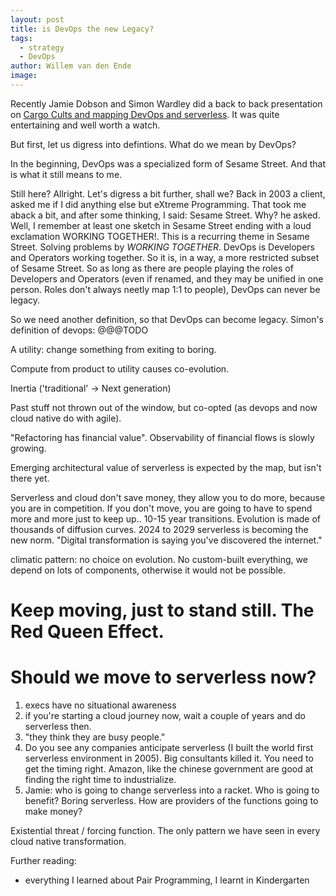 ```yaml
---
layout: post
title: is DevOps the new Legacy?
tags:
  - strategy
  - DevOps
author: Willem van den Ende
image:
---
```


Recently Jamie Dobson and Simon Wardley did a back to back presentation on [Cargo Cults and mapping DevOps and serverless](https://www.youtube.com/watch?v=hlPEeDWHy34&feature=youtu.be). It was quite entertaining and well worth a watch.

But first, let us digress into defintions. What do we mean by DevOps?

In the beginning, DevOps was a specialized form of Sesame Street. And that is what it still means to me.

Still here? Allright. Let's digress a bit further, shall we? Back in 2003 a client, asked me if I did anything else but eXtreme Programming. That took me aback a bit, and after some thinking, I said: Sesame Street. Why? he asked. Well, I remember at least one sketch in Sesame Street ending with a loud exclamation WORKING TOGETHER!. This is a recurring theme in Sesame Street. Solving problems by *WORKING TOGETHER*. DevOps is Developers and Operators working together. So it is, in a way, a more restricted subset of Sesame Street. So as long as there are people playing the roles of Developers and Operators (even if renamed, and they may be unified in one person. Roles don't always neetly map 1:1 to people), DevOps can never be legacy.

So we need another definition, so that DevOps can become legacy. Simon's definition of devops: @@@TODO


A utility: change something from exiting to boring.

Compute from product to utility causes co-evolution.

Inertia ('traditional' -> Next generation)

Past stuff not thrown out of the window, but co-opted (as devops and now cloud native do with agile).

"Refactoring has financial value". Observability of financial flows is slowly growing.

Emerging architectural value of serverless is expected by the map, but isn't there yet.

Serverless and cloud don't save money, they allow you to do more, because you
are in competition. If you don't move, you are going to have to spend more and
more just to keep up.. 10-15 year transitions. Evolution is made of thousands of
diffusion curves. 2024 to 2029 serverless is becoming the new norm. "Digital
transformation is saying you've discovered the internet."

climatic pattern: no choice on evolution. No custom-built everything, we depend
on lots of components, otherwise it would not be possible.

# Keep moving, just to stand still. The Red Queen Effect.

# Should we move to serverless now?
1. execs have no situational awareness
2. if you're starting a cloud journey now, wait a couple of years and do
   serverless then.
3. "they think they are busy people."
4. Do you see any companies anticipate serverless (I built the world first
serverless environment in 2005). Big consultants killed it. You need to get the
timing right. Amazon, like the chinese government are good at finding the right
time to industrialize.
5. Jamie: who is going to change serverless into a racket. Who is going to
   benefit? Boring serverless. How are providers of the functions going to make
   money?

Existential threat / forcing function. The only pattern we have seen in every
cloud native transformation.

Further reading:

- everything I learned about Pair Programming, I learnt in Kindergarten
